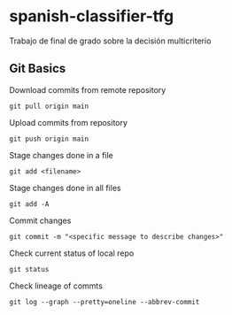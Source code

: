 # spanish-classifier-tfg
Trabajo de final de grado sobre la decisión multicriterio

## Git Basics

Download commits from remote repository

```
git pull origin main
```

Upload commits from repository

```
git push origin main
```

Stage changes done in a file
```
git add <filename>
```

Stage changes done in all files
```
git add -A
```

Commit changes
```
git commit -m "<specific message to describe changes>"
```

Check current status of local repo
```
git status
```

Check lineage of commts
```
git log --graph --pretty=oneline --abbrev-commit
```





